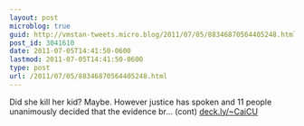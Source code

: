 ```yaml
---
layout: post
microblog: true
guid: http://vmstan-tweets.micro.blog/2011/07/05/88346870564405248.html
post_id: 3041610
date: 2011-07-05T14:41:50-0600
lastmod: 2011-07-05T14:41:50-0600
type: post
url: /2011/07/05/88346870564405248.html
---
```

Did she kill her kid? Maybe. However justice has spoken and 11 people unanimously decided that the evidence br… (cont) [deck.ly/~CaiCU](http://deck.ly/~CaiCU)
